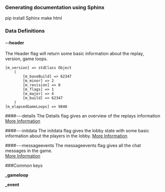 ### Generating documentation using Sphinx

pip install Sphinx
make html


### Data Definitions

#### --header

The Header flag will return some basic information about the replay, version, game loops. 
```
[m_version] => stdClass Object
    (
        [m_baseBuild] => 62347
        [m_minor] => 2
        [m_revision] => 0
        [m_flags] => 1
        [m_major] => 4
        [m_build] => 62347
    )
[m_elapsedGameLoops] => 9840
```


####---details
The Details flag gives an overview of the replays information  
[More Information](flags/details.md)

####---initdata
The initdata flag gives the lobby state with some basic information about the players in the lobby.
[More Information](flags/initdata.md)

####---messageevents
The messageevents flag gives all the chat messages in the game.   
[More Information](flags/initdata.md)



###Common keys

**_gameloop**
> 
**_event**
> 